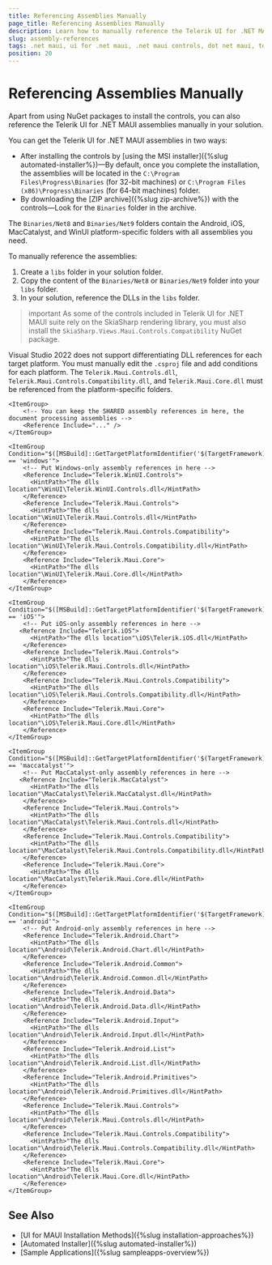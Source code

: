 ```yaml
---
title: Referencing Assemblies Manually
page_title: Referencing Assemblies Manually
description: Learn how to manually reference the Telerik UI for .NET MAUI assemblies in your solution so you can utilize the Telerik controls.
slug: assembly-references
tags: .net maui, ui for .net maui, .net maui controls, dot net maui, telerik .net maui, mac, windows
position: 20
---
```



# Referencing Assemblies Manually

Apart from using NuGet packages to install the controls, you can also reference the Telerik UI for .NET MAUI assemblies manually in your solution.

You can get the Telerik UI for .NET MAUI assemblies in two ways:

* After installing the controls by [using the MSI installer]({%slug automated-installer%})&mdash;By default, once you complete the installation, the assemblies will be located in the `C:\Program Files\Progress\Binaries` (for 32-bit machines) or `C:\Program Files (x86)\Progress\Binaries` (for 64-bit machines) folder.
* By downloading the [ZIP archive]({%slug zip-archive%}) with the controls&mdash;Look for the `Binaries` folder in the archive.

The `Binaries/Net8` and `Binaries/Net9` folders contain the Android, iOS, MacCatalyst, and WinUI platform-specific folders with all assemblies you need.

To manually reference the assemblies:

1. Create a `libs` folder in your solution folder.
1. Copy the content of the `Binaries/Net8` or `Binaries/Net9` folder into your `libs` folder.
1. In your solution, reference the DLLs in the `libs` folder.

>important As some of the controls included in Telerik UI for .NET MAUI suite rely on the SkiaSharp rendering library, you must also install the `SkiaSharp.Views.Maui.Controls.Compatibility` NuGet package.

Visual Studio 2022 does not support differentiating DLL references for each target platform. You must manually edit the `.csproj` file and add conditions for each platform. The `Telerik.Maui.Controls.dll`, `Telerik.Maui.Controls.Compatibility.dll`, and `Telerik.Maui.Core.dll` must be referenced from the platform-specific folders.

```
<ItemGroup>
    <!-- You can keep the SHARED assembly references in here, the document processing assemblies -->
    <Reference Include="..." />
</ItemGroup>

<ItemGroup Condition="$([MSBuild]::GetTargetPlatformIdentifier('$(TargetFramework)')) == 'windows'">
    <!-- Put Windows-only assembly references in here -->
    <Reference Include="Telerik.WinUI.Controls">
      <HintPath>"The dlls location"\WinUI\Telerik.WinUI.Controls.dll</HintPath>
    </Reference>
    <Reference Include="Telerik.Maui.Controls">
      <HintPath>"The dlls location"\WinUI\Telerik.Maui.Controls.dll</HintPath>
    </Reference>
    <Reference Include="Telerik.Maui.Controls.Compatibility">
      <HintPath>"The dlls location"\WinUI\Telerik.Maui.Controls.Compatibility.dll</HintPath>
    </Reference>
    <Reference Include="Telerik.Maui.Core">
      <HintPath>"The dlls location"\WinUI\Telerik.Maui.Core.dll</HintPath>
    </Reference>
</ItemGroup>

<ItemGroup Condition="$([MSBuild]::GetTargetPlatformIdentifier('$(TargetFramework)')) == 'iOS'">
    <!-- Put iOS-only assembly references in here -->
   <Reference Include="Telerik.iOS">
      <HintPath>"The dlls location"\iOS\Telerik.iOS.dll</HintPath>
    </Reference>
    <Reference Include="Telerik.Maui.Controls">
      <HintPath>"The dlls location"\iOS\Telerik.Maui.Controls.dll</HintPath>
    </Reference>
    <Reference Include="Telerik.Maui.Controls.Compatibility">
      <HintPath>"The dlls location"\iOS\Telerik.Maui.Controls.Compatibility.dll</HintPath>
    </Reference>
    <Reference Include="Telerik.Maui.Core">
      <HintPath>"The dlls location"\iOS\Telerik.Maui.Core.dll</HintPath>
    </Reference>
</ItemGroup>

<ItemGroup Condition="$([MSBuild]::GetTargetPlatformIdentifier('$(TargetFramework)')) == 'maccatalyst'">
    <!-- Put MacCatalyst-only assembly references in here -->
   <Reference Include="Telerik.MacCatalyst">
      <HintPath>"The dlls location"\MacCatalyst\Telerik.MacCatalyst.dll</HintPath>
    </Reference>
    <Reference Include="Telerik.Maui.Controls">
      <HintPath>"The dlls location"\MacCatalyst\Telerik.Maui.Controls.dll</HintPath>
    </Reference>
    <Reference Include="Telerik.Maui.Controls.Compatibility">
      <HintPath>"The dlls location"\MacCatalyst\Telerik.Maui.Controls.Compatibility.dll</HintPath>
    </Reference>
    <Reference Include="Telerik.Maui.Core">
      <HintPath>"The dlls location"\MacCatalyst\Telerik.Maui.Core.dll</HintPath>
    </Reference>
</ItemGroup>

<ItemGroup Condition="$([MSBuild]::GetTargetPlatformIdentifier('$(TargetFramework)')) == 'android'">
    <!-- Put Android-only assembly references in here -->
    <Reference Include="Telerik.Android.Chart">
      <HintPath>"The dlls location"\Android\Telerik.Android.Chart.dll</HintPath>
    </Reference>
    <Reference Include="Telerik.Android.Common">
      <HintPath>"The dlls location"\Android\Telerik.Android.Common.dll</HintPath>
    </Reference>
    <Reference Include="Telerik.Android.Data">
      <HintPath>"The dlls location"\Android\Telerik.Android.Data.dll</HintPath>
    </Reference>
    <Reference Include="Telerik.Android.Input">
      <HintPath>"The dlls location"\Android\Telerik.Android.Input.dll</HintPath>
    </Reference>
    <Reference Include="Telerik.Android.List">
      <HintPath>"The dlls location"\Android\Telerik.Android.List.dll</HintPath>
    </Reference>
    <Reference Include="Telerik.Android.Primitives">
      <HintPath>"The dlls location"\Android\Telerik.Android.Primitives.dll</HintPath>
    </Reference>
    <Reference Include="Telerik.Maui.Controls">
      <HintPath>"The dlls location"\Android\Telerik.Maui.Controls.dll</HintPath>
    </Reference>
    <Reference Include="Telerik.Maui.Controls.Compatibility">
      <HintPath>"The dlls location"\Android\Telerik.Maui.Controls.Compatibility.dll</HintPath>
    </Reference>
    <Reference Include="Telerik.Maui.Core">
      <HintPath>"The dlls location"\Android\Telerik.Maui.Core.dll</HintPath>
    </Reference>
</ItemGroup>
```

## See Also

- [UI for MAUI Installation Methods]({%slug installation-approaches%})
- [Automated Installer]({%slug automated-installer%})
- [Sample Applications]({%slug sampleapps-overview%})
